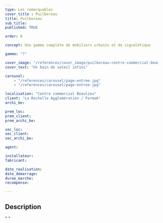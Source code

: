 ```yaml
---
type: Les remarquables
cover_title : Puilboreau
title: Puilboreau
sub_title:
published: TRUE

order: 6

concept: Une gamme complète de mobiliers urbains et de signalétique

gamme: "?"

cover_image: "/references/cover_image/puilboreau-centre-commercial-beaulieu.jpg"
cover_text: "Un bain de soleil infini"

carousel:
    - "/references/carousel/page-entree.jpg"
    - "/references/carousel/page-entree.jpg"

localisation: "Centre commercial Beaulieu"
client: "La Rochelle Agglomération / Forma6"
archi_be:

prem_loc:
prem_client:
prem_archi_be:

sec_loc:
sec_client:
sec_archi_be:

agent:

installateur:
fabricant:

date_realisation:
date_demarrage:
duree_marche:
recompense:

---
```


## Description

" "
